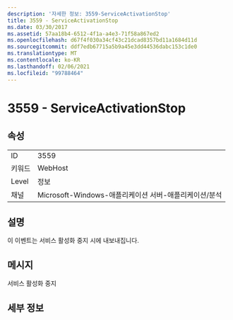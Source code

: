 ```yaml
---
description: '자세한 정보: 3559-ServiceActivationStop'
title: 3559 - ServiceActivationStop
ms.date: 03/30/2017
ms.assetid: 57aa18b4-6512-4f1a-a4e3-71f58a867ed2
ms.openlocfilehash: d67f4f030a34cf43c21dcad8357bd11a1684d11d
ms.sourcegitcommit: ddf7edb67715a5b9a45e3dd44536dabc153c1de0
ms.translationtype: MT
ms.contentlocale: ko-KR
ms.lasthandoff: 02/06/2021
ms.locfileid: "99788464"
---
```

# <a name="3559---serviceactivationstop"></a>3559 - ServiceActivationStop

## <a name="properties"></a>속성  
  
|||  
|-|-|  
|ID|3559|  
|키워드|WebHost|  
|Level|정보|  
|채널|Microsoft-Windows-애플리케이션 서버-애플리케이션/분석|  
  
## <a name="description"></a>설명  

 이 이벤트는 서비스 활성화 중지 시에 내보내집니다.  
  
## <a name="message"></a>메시지  

 서비스 활성화 중지  
  
## <a name="details"></a>세부 정보
